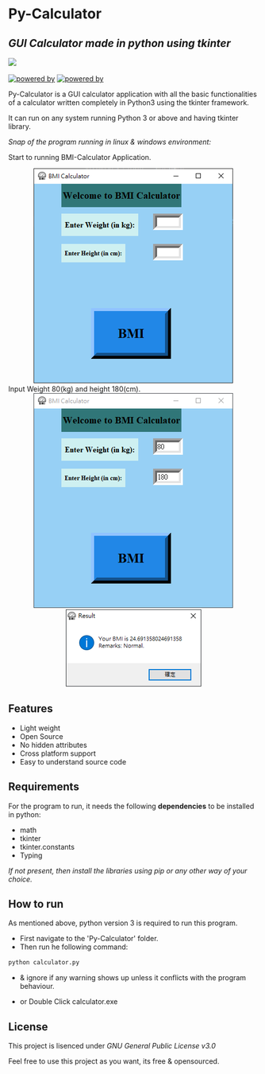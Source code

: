 # Py-Calculator
## _GUI Calculator made in python using tkinter_
[![](https://i.ibb.co/DtWdrx4/icon.png)](#py-calculator)

[![powered by](https://img.shields.io/badge/Powered%20by-Python%203-blue)](https://www.python.org/)
[![powered by](https://img.shields.io/badge/Powered%20by-Tkinter-red)](https://docs.python.org/3/library/tkinter.html)

Py-Calculator is a GUI calculator application with all the basic functionalities of a calculator written completely in Python3 using the tkinter framework.

It can run on any system running Python 3 or above and having tkinter library.

_Snap of the program running in linux & windows environment:_

Start to running BMI-Calculator Application.
<div align="center">
<img src="https://github.com/Wade0125Studio/BMI-Calculator-Using-Tkinter/blob/main/images/Demo0.PNG">
</div>
Input Weight 80(kg) and height 180(cm).
<div align="center">
<img src="https://github.com/Wade0125Studio/BMI-Calculator-Using-Tkinter/blob/main/images/Demo1.PNG">
</div>
<div align="center">
<img src="https://github.com/Wade0125Studio/BMI-Calculator-Using-Tkinter/blob/main/images/Demo2.PNG">
</div>

## Features 

- Light weight
- Open Source
- No hidden attributes
- Cross platform support
- Easy to understand source code

## Requirements
For the program to run, it needs the following **dependencies** to be installed in python:
- math
- tkinter
- tkinter.constants
- Typing 

_If not present, then install the libraries using pip or any other way of your choice._

## How to run
As mentioned above, python version 3 is required to run this program.
- First navigate to the 'Py-Calculator' folder.
- Then run he following command:
```sh
python calculator.py
```
- & ignore if any warning shows up unless it conflicts with the program behaviour.

- or Double Click calculator.exe



## License

This project is lisenced under _GNU General Public License v3.0_

Feel free to use this project as you want, its free & opensourced.

